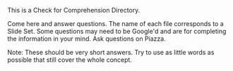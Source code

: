 This is a Check for Comprehension Directory.

Come here and answer questions. The name of each file corresponds to a Slide Set.
Some questions may need to be Google'd and are for completing the information in your mind.
Ask questions on Piazza.

Note: These should be very short answers. Try to use as little words as possible that still cover the whole concept.
